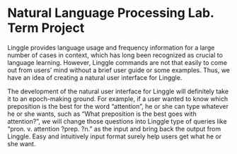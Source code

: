 Natural Language Processing Lab.
Term Project
=============================================
Linggle provides language usage and frequency information for a large number of cases in context, which has long been recognized as crucial to language learning. However, Linggle commands are not that easily to come out from users’ mind without a brief user guide or some examples. Thus, we have an idea of creating a natural user interface for Linggle. 

The development of  the natural user interface for Linggle will definitely take it to an epoch-making ground. For example, if a user wanted to know which preposition is the best for the word “attention”, he or she can type whatever he or she wants, such as “What preposition is the best goes with attention?”, we will change those questions into Linggle type of queries like “pron. v. attention ?prep. ?n.” as the input and bring back the output from Linggle. Easy and intuitively input format surely help users get what he or she want. 
